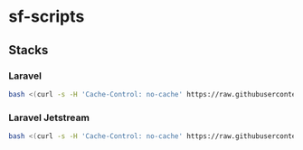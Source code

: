 # sf-scripts

## Stacks

### Laravel

```bash
bash <(curl -s -H 'Cache-Control: no-cache' https://raw.githubusercontent.com/sistematico/sf-scripts/main/laravel/sf-laravel)
```

### Laravel Jetstream

```bash
bash <(curl -s -H 'Cache-Control: no-cache' https://raw.githubusercontent.com/sistematico/sf-scripts/main/laravel-jetstream/sf-laravel-jetstream)
```
